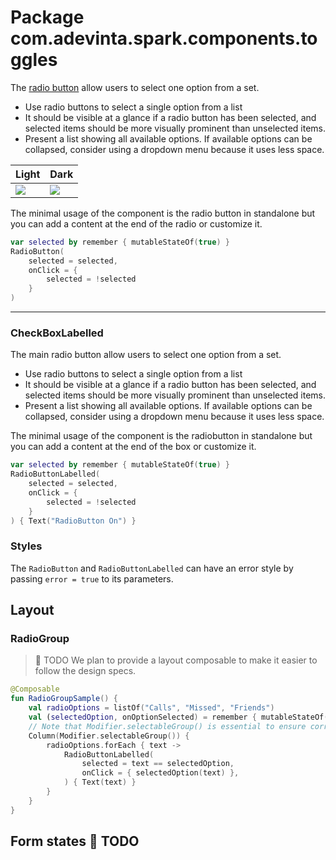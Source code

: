 # Package com.adevinta.spark.components.toggles

The [radio button](https://spark.adevinta.com/1186e1705/p/98058f-radio-button/b/700a17) allow
users to select one option from a set.

- Use radio buttons to select a single option from a list
- It should be visible at a glance if a radio button has been selected, and selected items should be
  more visually prominent than unselected items.
- Present a list showing all available options. If available options can be collapsed, consider
  using a dropdown menu because it uses less space.

| Light                                                                                   | Dark                                                                                   |
|-----------------------------------------------------------------------------------------|----------------------------------------------------------------------------------------|
| ![](../../images/com.adevinta.spark.toggles_RadioButtonScreenshot_all_states_light.png) | ![](../../images/com.adevinta.spark.toggles_RadioButtonScreenshot_all_states_dark.png) |

The minimal usage of the component is the radio button in standalone but you can add a content at
the end of the radio or customize it.

```kotlin
var selected by remember { mutableStateOf(true) }
RadioButton(
    selected = selected,
    onClick = {
        selected = !selected
    }
)
```

---

### CheckBoxLabelled

The main radio button allow users to select one option from a set.

- Use radio buttons to select a single option from a list
- It should be visible at a glance if a radio button has been selected, and selected items should be
  more visually prominent than unselected items.
- Present a list showing all available options. If available options can be collapsed, consider
  using a dropdown menu because it uses less space.

The minimal usage of the component is the radiobutton in standalone but you can add a content at the
end of the box or customize it.

```kotlin
var selected by remember { mutableStateOf(true) }
RadioButtonLabelled(
    selected = selected,
    onClick = {
        selected = !selected
    }
) { Text("RadioButton On") }
```

### Styles

The `RadioButton` and `RadioButtonLabelled` can have an error style by passing `error = true` to its
parameters.

## Layout

### RadioGroup

> 🚀 TODO
> We plan to provide a layout composable to make it easier to follow the design specs.

```kotlin
@Composable
fun RadioGroupSample() {
    val radioOptions = listOf("Calls", "Missed", "Friends")
    val (selectedOption, onOptionSelected) = remember { mutableStateOf(radioOptions[0]) }
    // Note that Modifier.selectableGroup() is essential to ensure correct accessibility behavior
    Column(Modifier.selectableGroup()) {
        radioOptions.forEach { text ->
            RadioButtonLabelled(
                selected = text == selectedOption,
                onClick = { selectedOption(text) },
            ) { Text(text) }
        }
    }
}
```

## Form states 🚀 TODO

